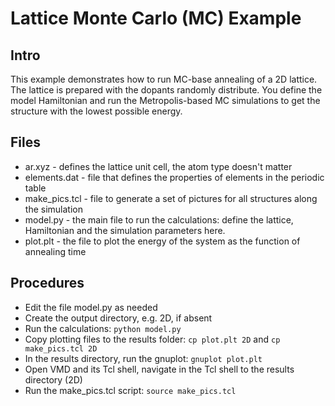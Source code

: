 # Lattice Monte Carlo (MC) Example

## Intro

  This example demonstrates how to run MC-base annealing of 
  a 2D lattice. The lattice is prepared with the dopants randomly distribute.
  You define the model Hamiltonian and run the Metropolis-based MC simulations
  to get the structure with the lowest possible energy.


## Files

  * ar.xyz  - defines the lattice unit cell, the atom type doesn't matter
  * elements.dat - file that defines the properties of elements in the periodic table
  * make_pics.tcl - file to generate a set of pictures for all structures along the simulation
  * model.py - the main file to run the calculations: define the lattice, Hamiltonian and 
  the simulation parameters here.
  * plot.plt - the file to plot the energy of the system as the function of annealing time

## Procedures

  * Edit the file model.py as needed
  * Create the output directory, e.g. 2D, if absent
  * Run the calculations:  `python model.py`
  * Copy plotting files to the results folder:
    `cp plot.plt 2D` and `cp make_pics.tcl 2D`
  * In the results directory, run the gnuplot:
    `gnuplot plot.plt`
  * Open VMD and its Tcl shell, navigate in the Tcl shell to 
    the results directory (2D)
  * Run the make_pics.tcl script: `source make_pics.tcl`

    
